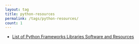 ```yaml
---
layout: tag
title: python-resources
permalink: /tags/python-resources/
count: 1
---
```


- [List of Python Frameworks Libraries Software and Resources](https://samirpaulb.github.io/blog-jekyll/posts/list-of-python-frameworks-libraries-software-and-resources/)
